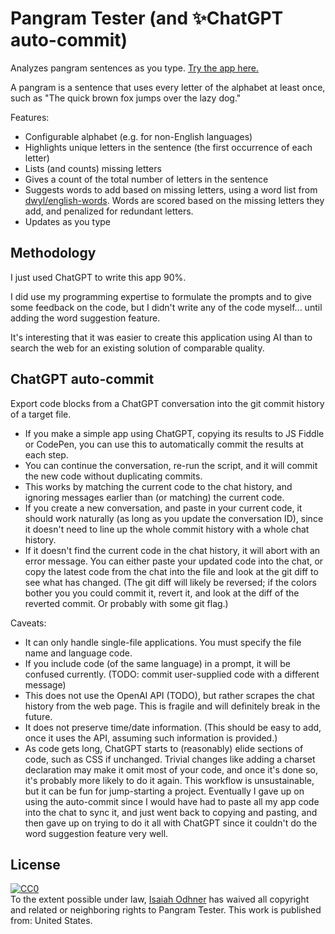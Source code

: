 
# Pangram Tester (and ✨ChatGPT auto-commit)

Analyzes pangram sentences as you type. [Try the app here.](https://1j01.github.io/pangram-tester/)

A pangram is a sentence that uses every letter of the alphabet at least once, such as "The quick brown fox jumps over the lazy dog."

Features:
- Configurable alphabet (e.g. for non-English languages)
- Highlights unique letters in the sentence (the first occurrence of each letter)
- Lists (and counts) missing letters
- Gives a count of the total number of letters in the sentence
- Suggests words to add based on missing letters, using a word list from [dwyl/english-words](https://github.com/dwyl/english-words). Words are scored based on the missing letters they add, and penalized for redundant letters.
- Updates as you type

## Methodology

I just used ChatGPT to write this app 90%.

I did use my programming expertise to formulate the prompts and to give some feedback on the code, but I didn't write any of the code myself... until adding the word suggestion feature.

It's interesting that it was easier to create this application using AI than to search the web for an existing solution of comparable quality.

## ChatGPT auto-commit

Export code blocks from a ChatGPT conversation into the git commit history of a target file.

- If you make a simple app using ChatGPT, copying its results to JS Fiddle or CodePen, you can use this to automatically commit the results at each step.
- You can continue the conversation, re-run the script, and it will commit the new code without duplicating commits.
- This works by matching the current code to the chat history, and ignoring messages earlier than (or matching) the current code.
- If you create a new conversation, and paste in your current code, it should work naturally (as long as you update the conversation ID), since it doesn't need to line up the whole commit history with a whole chat history.
- If it doesn't find the current code in the chat history, it will abort with an error message. You can either paste your updated code into the chat, or copy the latest code from the chat into the file and look at the git diff to see what has changed. (The git diff will likely be reversed; if the colors bother you you could commit it, revert it, and look at the diff of the reverted commit. Or probably with some git flag.)

Caveats:
- It can only handle single-file applications. You must specify the file name and language code.
- If you include code (of the same language) in a prompt, it will be confused currently. (TODO: commit user-supplied code with a different message)
- This does not use the OpenAI API (TODO), but rather scrapes the chat history from the web page. This is fragile and will definitely break in the future.
- It does not preserve time/date information. (This should be easy to add, once it uses the API, assuming such information is provided.)
- As code gets long, ChatGPT starts to (reasonably) elide sections of code, such as CSS if unchanged. Trivial changes like adding a charset declaration may make it omit most of your code, and once it's done so, it's probably more likely to do it again. This workflow is unsustainable, but it can be fun for jump-starting a project. Eventually I gave up on using the auto-commit since I would have had to paste all my app code into the chat to sync it, and just went back to copying and pasting, and then gave up on trying to do it all with ChatGPT since it couldn't do the word suggestion feature very well.

## License

<p xmlns:dct="http://purl.org/dc/terms/" xmlns:vcard="http://www.w3.org/2001/vcard-rdf/3.0#">
  <a rel="license"
     href="https://creativecommons.org/publicdomain/zero/1.0/">
    <img src="https://i.creativecommons.org/p/zero/1.0/88x31.png" style="border-style: none;" alt="CC0" />
  </a>
  <br />
  To the extent possible under law,
  <a rel="dct:publisher"
     href="https://isaiahodhner.io">
    <span property="dct:title">Isaiah Odhner</span></a>
  has waived all copyright and related or neighboring rights to
  <span property="dct:title">Pangram Tester</span>.
This work is published from:
<span property="vcard:Country" datatype="dct:ISO3166"
      content="US" about="https://isaiahodhner.io">
  United States</span>.
</p>
